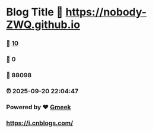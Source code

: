 # Blog Title :link: https://nobody-ZWQ.github.io 
### :page_facing_up: [10](https://nobody-ZWQ.github.io/tag.html) 
### :speech_balloon: 0 
### :hibiscus: 88098 
### :alarm_clock: 2025-09-20 22:04:47 
### Powered by :heart: [Gmeek](https://github.com/Meekdai/Gmeek)

### https://i.cnblogs.com/
